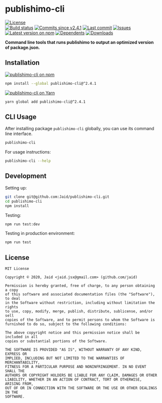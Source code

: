 # publishimo-cli


<a href="https://raw.githubusercontent.com/Jaid/publishimo-cli/master/license.txt"><img src="https://img.shields.io/github/license/Jaid/publishimo-cli?style=flat-square" alt="License"/></a>  
<a href="https://actions-badge.atrox.dev/Jaid/publishimo-cli/goto"><img src="https://img.shields.io/endpoint.svg?style=flat-square&url=https%3A%2F%2Factions-badge.atrox.dev%2FJaid%2Fpublishimo-cli%2Fbadge" alt="Build status"/></a> <a href="https://github.com/Jaid/publishimo-cli/commits"><img src="https://img.shields.io/github/commits-since/Jaid/publishimo-cli/v2.4.1?style=flat-square&logo=github" alt="Commits since v2.4.1"/></a> <a href="https://github.com/Jaid/publishimo-cli/commits"><img src="https://img.shields.io/github/last-commit/Jaid/publishimo-cli?style=flat-square&logo=github" alt="Last commit"/></a> <a href="https://github.com/Jaid/publishimo-cli/issues"><img src="https://img.shields.io/github/issues/Jaid/publishimo-cli?style=flat-square&logo=github" alt="Issues"/></a>  
<a href="https://npmjs.com/package/publishimo-cli"><img src="https://img.shields.io/npm/v/publishimo-cli?style=flat-square&logo=npm&label=latest%20version" alt="Latest version on npm"/></a> <a href="https://github.com/Jaid/publishimo-cli/network/dependents"><img src="https://img.shields.io/librariesio/dependents/npm/publishimo-cli?style=flat-square&logo=npm" alt="Dependents"/></a> <a href="https://npmjs.com/package/publishimo-cli"><img src="https://img.shields.io/npm/dm/publishimo-cli?style=flat-square&logo=npm" alt="Downloads"/></a>

**Command line tools that runs publishimo to output an optimized version of package.json.**















## Installation
<a href="https://npmjs.com/package/publishimo-cli"><img src="https://img.shields.io/badge/npm-publishimo--cli-C23039?style=flat-square&logo=npm" alt="publishimo-cli on npm"/></a>
```bash
npm install --global publishimo-cli@^2.4.1
```
<a href="https://yarnpkg.com/package/publishimo-cli"><img src="https://img.shields.io/badge/Yarn-publishimo--cli-2F8CB7?style=flat-square&logo=yarn&logoColor=white" alt="publishimo-cli on Yarn"/></a>
```bash
yarn global add publishimo-cli@^2.4.1
```




## CLI Usage
After installing package `publishimo-cli` globally, you can use its command line interface.
```bash
publishimo-cli
```
For usage instructions:
```bash
publishimo-cli --help
```




## Development



Setting up:
```bash
git clone git@github.com:Jaid/publishimo-cli.git
cd publishimo-cli
npm install
```
Testing:
```bash
npm run test:dev
```
Testing in production environment:
```bash
npm run test
```


## License
```text
MIT License

Copyright © 2020, Jaid <jaid.jsx@gmail.com> (github.com/jaid)

Permission is hereby granted, free of charge, to any person obtaining a copy
of this software and associated documentation files (the "Software"), to deal
in the Software without restriction, including without limitation the rights
to use, copy, modify, merge, publish, distribute, sublicense, and/or sell
copies of the Software, and to permit persons to whom the Software is
furnished to do so, subject to the following conditions:

The above copyright notice and this permission notice shall be included in all
copies or substantial portions of the Software.

THE SOFTWARE IS PROVIDED "AS IS", WITHOUT WARRANTY OF ANY KIND, EXPRESS OR
IMPLIED, INCLUDING BUT NOT LIMITED TO THE WARRANTIES OF MERCHANTABILITY,
FITNESS FOR A PARTICULAR PURPOSE AND NONINFRINGEMENT. IN NO EVENT SHALL THE
AUTHORS OR COPYRIGHT HOLDERS BE LIABLE FOR ANY CLAIM, DAMAGES OR OTHER
LIABILITY, WHETHER IN AN ACTION OF CONTRACT, TORT OR OTHERWISE, ARISING FROM,
OUT OF OR IN CONNECTION WITH THE SOFTWARE OR THE USE OR OTHER DEALINGS IN THE
SOFTWARE.
```

